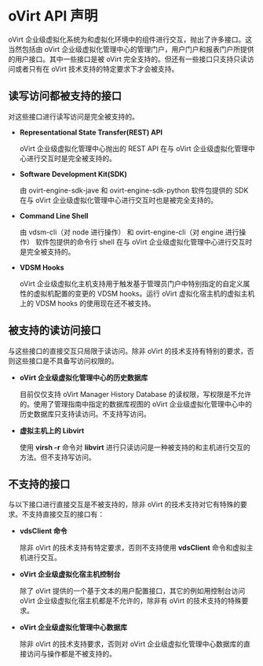 # oVirt API 声明

oVirt 企业级虚拟化系统为和虚拟化环境中的组件进行交互，抛出了许多接口。这当然包括由 oVirt 企业级虚拟化管理中心的管理门户，用户门户和报表门户所提供的用户接口。其中一些接口是被 oVirt 完全支持的。但还有一些接口只支持只读访问或者只有在 oVirt 技术支持的特定要求下才会被支持。

## 读写访问都被支持的接口

对这些接口进行读写访问是完全被支持的。

- **Representational State Transfer(REST) API**

  oVirt 企业级虚拟化管理中心抛出的 REST API 在与 oVirt 企业级虚拟化管理中心进行交互时是完全被支持的。

- **Software Development Kit(SDK)**

  由 ovirt-engine-sdk-jave 和 ovirt-engine-sdk-python 软件包提供的 SDK 在与 oVirt 企业级虚拟化管理中心进行交互时也是被完全支持的。

- **Command Line Shell**

  由 vdsm-cli（对 node 进行操作） 和 ovirt-engine-cli（对 engine 进行操作） 软件包提供的命令行 shell 在与 oVirt 企业级虚拟化管理中心进行交互时是完全被支持的。

- **VDSM Hooks**

  oVirt 企业级虚拟化主机支持用于触发基于管理员门户中特别指定的自定义属性的虚拟机配置的变更的 VDSM hooks。运行 oVirt 虚拟化宿主机的虚拟主机上的 VDSM hooks 的使用现在还不被支持。

## 被支持的读访问接口

与这些接口的直接交互只局限于读访问。除非 oVirt 的技术支持有特别的要求，否则这些接口是不具备写访问权限的。

- **oVirt 企业级虚拟化管理中心的历史数据库**

  目前仅仅支持 oVirt Manager History Database 的读权限，写权限是不允许的。使用了管理指南中指定的数据库视图的 oVirt 企业级虚拟化管理中心中的历史数据库只支持读访问。不支持写访问。

- **虚拟主机上的 Libvirt**

  使用 **virsh -r** 命令对 **libvirt** 进行只读访问是一种被支持的和主机进行交互的方法。但不支持写访问。

## 不支持的接口

与以下接口进行直接交互是不被支持的，除非 oVirt 的技术支持对它有特殊的要求。不支持直接交互的接口有：

- **vdsClient 命令**

  除非 oVirt 的技术支持有特定要求，否则不支持使用 **vdsClient** 命令和虚拟主机进行交互。

- **oVirt 企业级虚拟化宿主机控制台**

  除了 oVirt 提供的一个基于文本的用户配置接口，其它的例如用控制台访问 oVirt 企业级虚拟化宿主机都是不允许的，除非有 oVirt 的技术支持的特殊要求。

- **oVirt 企业级虚拟化管理中心数据库**

  除非 oVirt 的技术支持要求，否则对 oVirt 企业级虚拟化管理中心数据库的直接访问与操作都是不被支持的。
